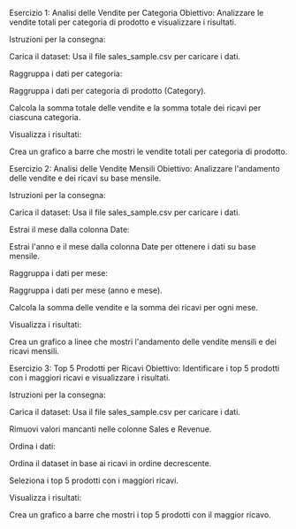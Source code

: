 Esercizio 1: Analisi delle Vendite per Categoria
 Obiettivo: Analizzare le vendite totali per categoria di prodotto e visualizzare i risultati.

 Istruzioni per la consegna:

Carica il dataset: Usa il file sales_sample.csv per caricare i dati.

Raggruppa i dati per categoria:

Raggruppa i dati per categoria di prodotto (Category).

Calcola la somma totale delle vendite e la somma totale dei ricavi per ciascuna categoria.

Visualizza i risultati:

Crea un grafico a barre che mostri le vendite totali per categoria di prodotto.

Esercizio 2: Analisi delle Vendite Mensili
 Obiettivo: Analizzare l'andamento delle vendite e dei ricavi su base mensile.

 Istruzioni per la consegna:

Carica il dataset: Usa il file sales_sample.csv per caricare i dati.

Estrai il mese dalla colonna Date:

Estrai l'anno e il mese dalla colonna Date per ottenere i dati su base mensile.

Raggruppa i dati per mese:

Raggruppa i dati per mese (anno e mese).

Calcola la somma delle vendite e la somma dei ricavi per ogni mese.

Visualizza i risultati:

Crea un grafico a linee che mostri l'andamento delle vendite mensili e dei ricavi mensili.

Esercizio 3: Top 5 Prodotti per Ricavi
 Obiettivo: Identificare i top 5 prodotti con i maggiori ricavi e visualizzare i risultati.

 Istruzioni per la consegna:

Carica il dataset: Usa il file sales_sample.csv per caricare i dati.

Rimuovi valori mancanti nelle colonne Sales e Revenue.

Ordina i dati:

Ordina il dataset in base ai ricavi in ordine decrescente.

Seleziona i top 5 prodotti con i maggiori ricavi.

Visualizza i risultati:

Crea un grafico a barre che mostri i top 5 prodotti con il maggior ricavo.